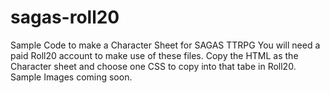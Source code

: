 # sagas-roll20
Sample Code to make a Character Sheet for SAGAS TTRPG
You will need a paid Roll20 account to make use of these files.
Copy the HTML as the Character sheet and choose one CSS to copy into that tabe in Roll20.
Sample Images coming soon.

